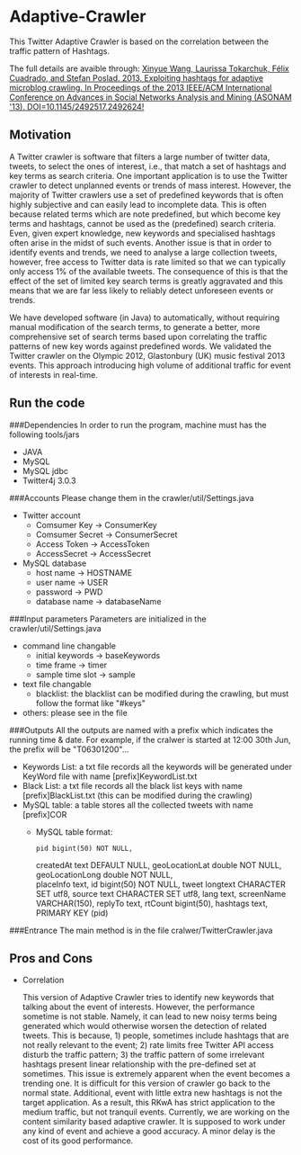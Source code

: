 Adaptive-Crawler
================

This Twitter Adaptive Crawler is based on the correlation between the traffic pattern of Hashtags.

The full details are avaible through: 
[Xinyue Wang, Laurissa Tokarchuk, Félix Cuadrado, and Stefan Poslad. 2013. Exploiting hashtags for adaptive microblog crawling. In Proceedings of the 2013 IEEE/ACM International Conference on Advances in Social Networks Analysis and Mining (ASONAM '13). DOI=10.1145/2492517.2492624!](http://dl.acm.org/citation.cfm?id=2492517.2492624)

Motivation
----------
A Twitter crawler is software that filters a large number of twitter data, tweets, to select the ones of interest, i.e., that match a set of hashtags and key terms as search criteria. One important application is to use the Twitter crawler to detect unplanned events or trends of mass interest. However, the majority of Twitter crawlers use a set of predefined keywords that is often highly subjective and can easily lead to incomplete data. This is often because related terms which are note predefined, but which become key terms and hashtags, cannot be used as the (predefined) search criteria. Even, given expert knowledge, new keywords and specialised hashtags often arise in the midst of such events. Another issue is that in order to identify events and trends, we need to analyse a large collection tweets, however,  free access to Twitter data is rate limited so that we can typically only access 1% of the available tweets.  The consequence of this is that the effect of the set of limited key search terms is greatly aggravated and this means that we are far less likely to reliably detect unforeseen events or trends.

We have developed software (in Java) to automatically, without requiring manual modification of the search terms, to generate a better, more comprehensive set of search terms based upon correlating the traffic patterns of new key words against predefined words. We validated the Twitter crawler on the Olympic 2012, Glastonbury (UK) music festival 2013 events. This approach introducing high volume of additional traffic for event of interests in real-time.

Run the code
------------
###Dependencies
In order to run the program, machine must has the following tools/jars
  + JAVA
  + MySQL
  + MySQL jdbc
  + Twitter4j 3.0.3

###Accounts
Please change them in the crawler/util/Settings.java
- Twitter account
  + Comsumer Key -> ConsumerKey
  + Comsumer Secret -> ConsumerSecret
  + Access Token -> AccessToken
  + AccessSecret -> AccessSecret
- MySQL database
  + host name -> HOSTNAME
  + user name -> USER
  + password -> PWD
  + database name -> databaseName

###Input parameters
Parameters are initialized in the crawler/util/Settings.java
- command line changable
  + initial keywords -> baseKeywords
  + time frame -> timer
  + sample time slot -> sample
- text file changable
  + blacklist: the blacklist can be modified during the crawling, but must follow the format like "#keys"
- others: please see in the file

###Outputs
All the outputs are named with a prefix which indicates the running time & date. For example, if the cralwer is started at 12:00 30th Jun, the prefix will be "T06301200"...
- Keywords List: a txt file records all the keywords will be generated under KeyWord file with name [prefix]KeywordList.txt
- Black List: a txt file records all the black list keys with name [prefix]BlackList.txt (this can be modified during the crawling)
- MySQL table: a table stores all the collected tweets with name [prefix]COR
  + MySQL table format: 
  
    	pid bigint(50) NOT NULL,
	createdAt text DEFAULT NULL, 
	geoLocationLat double NOT NULL,
	geoLocationLong double NOT NULL,	
	placeInfo text,
	id bigint(50) NOT NULL, 
	tweet longtext CHARACTER SET utf8, 
	source text CHARACTER SET utf8, 
	lang text,
	screenName VARCHAR(150),
	replyTo text,
	rtCount bigint(50), 
	hashtags text, 
	PRIMARY KEY (pid)

###Entrance
The main method is in the file cralwer/TwitterCrawler.java

Pros and Cons
-------------
- Correlation

	This version of Adaptive Crawler tries to identify new keywords that talking about the event of interests. However, the performance sometime is not stable. Namely, it can lead to new noisy terms being generated which would otherwise worsen the detection of related tweets. This is because, 1) people, sometimes include hashtags that are not really relevant to the event; 2) rate limits free Twitter API access disturb the traffic pattern; 3) the traffic pattern of some irrelevant hashtags present linear relationship with the pre-defined set at sometimes. This issue is extremely apparent when the event becomes a trending one. It is difficult for this version of crawler go back to the normal state. Additional, event with little extra new hashtags is not the target application. As a result, this RKwA has strict application to the medium traffic, but not tranquil events. Currently, we are working on the content similarity based adaptive crawler. It is supposed to work under any kind of event and achieve a good accuracy. A minor delay is the cost of its good performance.

